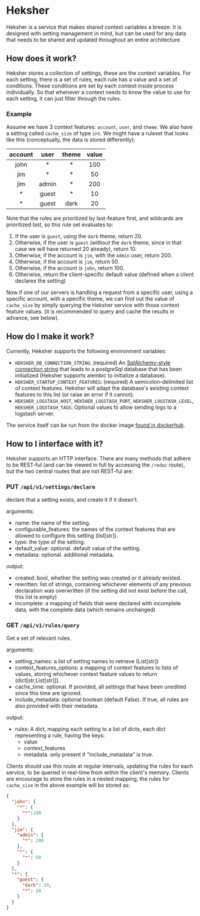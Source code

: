 # Heksher
Heksher is a service that makes shared context variables a breeze. It is designed with setting management in mind, but
can be used for any data that needs to be shared and updated throughout an entire architecture.

## How does it work?
Heksher stores a collection of settings, these are the context variables. For each setting, there is a set of rules,
each rule has a value and a set of conditions. These conditions are set by each context inside process individually.
So that whenever a context needs to know the value to use for each setting, it can just filter through the rules. 

### Example
Assume we have 3 context features: `account`, `user`, and `theme`. We also have a setting called `cache_size` of type
`int`. We might have a ruleset that looks like this (conceptually, the data is stored differently):

|account|user|theme|value
|:---:|:---:|:---:|:---:
|john|*|*|100
|jim|*|*|50
|jim|admin|*|200
|*|guest|*|10
|*|guest|dark|20

Note that the rules are prioritized by last-feature first, and wildcards are prioritized last, so this rule set
evaluates to:
1. If the user is `guest`, using the `dark` theme, return 20.
1. Otherwise, if the user is `guest` (without the `dark` theme, since in that case we will have returned 20 already),
  return 10.
1. Otherwise, if the account is `jim`, with the `admin` user, return 200.
1. Otherwise, if the account is `jim`, return 50.
1. Otherwise, if the account is `john`, return 100.
1. Otherwise, return the client-specific default value (defined when a client declares the setting)

Now if one of our servers is handling a request from a specific user, using a specific account, with a specific theme,
we can find out the value of `cache_size` by simply querying the Heksher service with those context feature values.
(it is recommended to query and cache the results in advance, see below).

## How do I make it work?
Currently, Heksher supports the following environment variables:
* `HEKSHER_DB_CONNECTION_STRING`: (required) An [SqlAlchemy-style connection string](https://docs.sqlalchemy.org/en/14/core/engines.html#database-urls)
 that leads to a postgreSql database that has been initialized (Heksher supports alembic to initialize a database).
* `HEKSHER_STARTUP_CONTEXT_FEATURES`: (required) A semicolon-delimited list of context features. Heksher will adapt the
  database's existing context features to this list (or raise an error if it cannot).
* `HEKSHER_LOGSTASH_HOST`, `HEKSHER_LOGSTASH_PORT`, `HEKSHER_LOGSTASH_LEVEL`, `HEKSHER_LOGSTASH_TAGS`: Optional values
  to allow sending logs to a logstash server.

The service itself can be run from the docker image [found in dockerhub](https://hub.docker.com/repository/docker/biocatchltd/heksher).

## How to I interface with it?
Heksher supports an HTTP interface. There are many methods that adhere to be REST-ful (and can be viewed in full by
accessing the `/redoc` route), but the two central routes that are not REST-ful are:

### PUT `/api/v1/settings/declare`
declare that a setting exists, and create it if it doesn't.

arguments:
* name: the name of the setting.
* configurable_features: the names of the context features that are allowed to configure this setting (list[str]).
* type: the type of the setting.
* default_value: optional. default value of the setting.
* metadata: optional. additional metadata.

output:
* created: bool, whether the setting was created or it already existed.
* rewritten: list of strings, containing whichever elements of any previous declaration was overwritten (if the setting 
  did not exist before the call, this list is empty)
* incomplete: a mapping of fields that were declared with incomplete data, with the complete data (which remains 
  unchanged)
  
### GET `/api/v1/rules/query`
Get a set of relevant rules.

arguments:
* setting_names: a list of setting names to retrieve (List[str])
* context_features_options: a mapping of context features to lists of values, storing whichever context feature values to return (dict[str,List[str]]).
* cache_time: optional. If provided, all settings that have been unedited since this time are ignored.
* include_metadata: optional boolean (default False). If true, all rules are also provided with their metadata.

output:
* rules: A dict, mapping each setting to a list of dicts, each dict representing a rule, having the keys:
    * value
    * context_features
    * metadata. only present if “include_metadata” is true.

Clients should use this route at regular intervals, updating the rules for each service, to be queried in real-time from
within the client's memory. Clients are encourage to store the rules in a nested mapping, the rules for `cache_size` in
the above example will be stored as:

```json
{
  "john": {
    "*": {
      "*":100
    }
  },
  "jim": {
    "admin": {
      "*": 200
    },
    "*": {
      "*": 50
    }
  },
  "*": {
    "guest": {
      "dark": 20,
      "*": 10
    }
  }
}
```